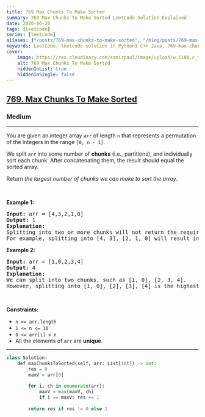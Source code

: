 ```yaml
---
title: 769 Max Chunks To Make Sorted
summary: 769 Max Chunks To Make Sorted LeetCode Solution Explained
date: 2020-06-20
tags: [leetcode]
series: [leetcode]
aliases: ["/posts/769-max-chunks-to-make-sorted", "/blog/posts/769-max-chunks-to-make-sorted", "/769-max-chunks-to-make-sorted"]
keywords: LeetCode, leetcode solution in Python3 C++ Java, 769-max-chunks-to-make-sorted solution
cover:
    image: https://res.cloudinary.com/samirpaul/image/upload/w_1100,c_fit,co_rgb:FFFFFF,l_text:Arial_70_bold:769 Max Chunks To Make Sorted/problem-solving.webp
    alt: 769 Max Chunks To Make Sorted
    hiddenInList: true
    hiddenInSingle: false
---
```



<h2><a href="https://leetcode.com/problems/max-chunks-to-make-sorted/">769. Max Chunks To Make Sorted</a></h2><h3>Medium</h3><hr><div><p>You are given an integer array <code>arr</code> of length <code>n</code> that represents a permutation of the integers in the range <code>[0, n - 1]</code>.</p>

<p>We split <code>arr</code> into some number of <strong>chunks</strong> (i.e., partitions), and individually sort each chunk. After concatenating them, the result should equal the sorted array.</p>

<p>Return <em>the largest number of chunks we can make to sort the array</em>.</p>

<p>&nbsp;</p>
<p><strong>Example 1:</strong></p>

<pre><strong>Input:</strong> arr = [4,3,2,1,0]
<strong>Output:</strong> 1
<strong>Explanation:</strong>
Splitting into two or more chunks will not return the required result.
For example, splitting into [4, 3], [2, 1, 0] will result in [3, 4, 0, 1, 2], which isn't sorted.
</pre>

<p><strong>Example 2:</strong></p>

<pre><strong>Input:</strong> arr = [1,0,2,3,4]
<strong>Output:</strong> 4
<strong>Explanation:</strong>
We can split into two chunks, such as [1, 0], [2, 3, 4].
However, splitting into [1, 0], [2], [3], [4] is the highest number of chunks possible.
</pre>

<p>&nbsp;</p>
<p><strong>Constraints:</strong></p>

<ul>
	<li><code>n == arr.length</code></li>
	<li><code>1 &lt;= n &lt;= 10</code></li>
	<li><code>0 &lt;= arr[i] &lt; n</code></li>
	<li>All the elements of <code>arr</code> are <strong>unique</strong>.</li>
</ul>
</div>

---




```python
class Solution:
    def maxChunksToSorted(self, arr: List[int]) -> int:
        res = 0
        maxV = arr[0]
        
        for i, ch in enumerate(arr):
            maxV = max(maxV, ch)
            if i == maxV: res += 1
        
        return res if res != 0 else 1
```
